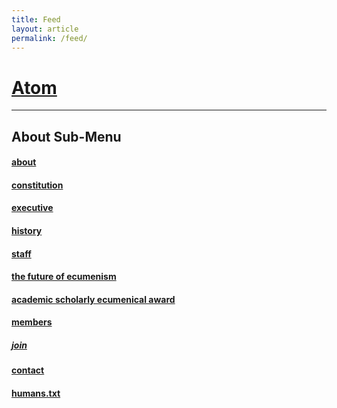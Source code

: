 ```yaml
---
title: Feed
layout: article
permalink: /feed/
---
```

# [Atom](https://doctrineofdiscovery.org/atom.xml/)

***
## About Sub-Menu
#### [about](/about/)
#### [constitution](/about/constitution/)
#### [executive](/about/executive/)
#### [history](/about/history/)
#### [staff](/about/staff/)
#### [the future of ecumenism](/about/the-future-of-ecumenism/)
#### [academic scholarly ecumenical award](/academic-scholarly-ecumenical-award/)
#### [members](/members/)
##### [join](/join/)
#### [contact](/contact/)
#### [humans.txt](humans.txt)
